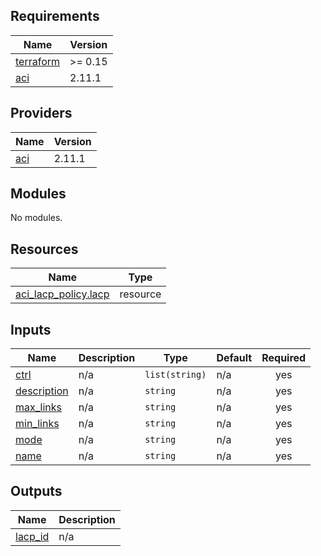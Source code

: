 <!-- BEGIN_TF_DOCS -->
## Requirements

| Name | Version |
|------|---------|
| <a name="requirement_terraform"></a> [terraform](#requirement\_terraform) | >= 0.15 |
| <a name="requirement_aci"></a> [aci](#requirement\_aci) | 2.11.1 |

## Providers

| Name | Version |
|------|---------|
| <a name="provider_aci"></a> [aci](#provider\_aci) | 2.11.1 |

## Modules

No modules.

## Resources

| Name | Type |
|------|------|
| [aci_lacp_policy.lacp](https://registry.terraform.io/providers/ciscodevnet/aci/2.11.1/docs/resources/lacp_policy) | resource |

## Inputs

| Name | Description | Type | Default | Required |
|------|-------------|------|---------|:--------:|
| <a name="input_ctrl"></a> [ctrl](#input\_ctrl) | n/a | `list(string)` | n/a | yes |
| <a name="input_description"></a> [description](#input\_description) | n/a | `string` | n/a | yes |
| <a name="input_max_links"></a> [max\_links](#input\_max\_links) | n/a | `string` | n/a | yes |
| <a name="input_min_links"></a> [min\_links](#input\_min\_links) | n/a | `string` | n/a | yes |
| <a name="input_mode"></a> [mode](#input\_mode) | n/a | `string` | n/a | yes |
| <a name="input_name"></a> [name](#input\_name) | n/a | `string` | n/a | yes |

## Outputs

| Name | Description |
|------|-------------|
| <a name="output_lacp_id"></a> [lacp\_id](#output\_lacp\_id) | n/a |
<!-- END_TF_DOCS -->